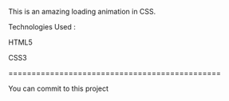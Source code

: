 This is an amazing loading animation in CSS.

Technologies Used :

HTML5

CSS3

==============================================

You can commit to this project

